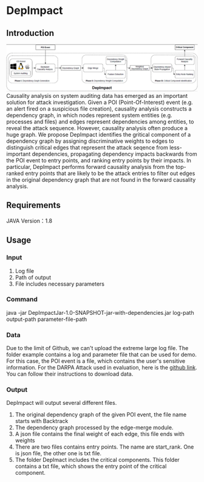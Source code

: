 # DepImpact
## Introduction
![Workflow of DepImpact](architecture.png)
Causality analysis on system auditing data has emerged as an important solution for attack investigation.
Given a POI (Point-Of-Interest) event (e.g. an alert fired on a  suspicious file creation), causality analysis constructs a dependency graph, in which nodes represent system entities (e.g. processes and files) and edges represent dependencies among entities, to reveal the attack sequence.
However, causality analysis often produce a huge graph.
We propose DepImpact identifies the gritical component of a dependency graph by assigning discriminative weights to edges to distinguish critical edges that represent the attack seqence from less-important dependencies,
propagating dependency impacts backwards from the POI event to entry points, and ranking entry points by their impacts. 
In particular, DepImpact performs forward causality analysis from the top-ranked entry points that are likely to be the attack entries to filter out edges in the original dependency graph that are not found in the forward causality analysis. 

## Requirements
JAVA Version：1.8
## Usage
### Input
1. Log file
2. Path of output
3. File includes necessary parameters
### Command
java -jar DepImpactJar-1.0-SNAPSHOT-jar-with-dependencies.jar log-path output-path parameter-file-path

### Data
Due to the limit of Github, we can't upload the extreme large log file. 
The folder example contains a log and parameter file that can be used for demo. For this case, the POI event is a file, which contains the user's sensitive information.
For the DARPA Attack used in evaluation, here is the [github link](https://github.com/darpa-i2o/Transparent-Computing). 
You can follow their instructions to download data.  
### Output
DepImpact will output several different files.
1. The original dependency graph of the given POI event, the file name starts with Backtrack
2. The dependency graph processed by the edge-merge module.
3. A json file contains the final weight of each edge, this file ends with weights
4. There are two files contains entry points. The name are start_rank. One is json file, the other one is txt file.
5. The folder DepImact includes the critical components. This folder contains a txt file, which shows the entry point of the critical component.


